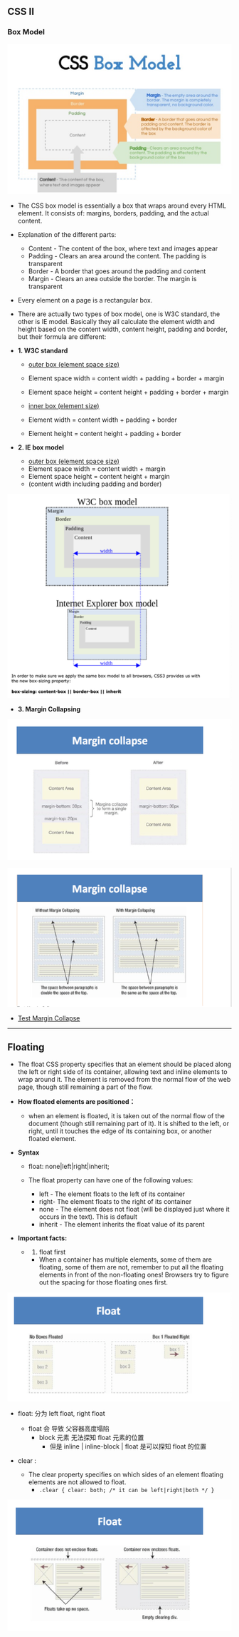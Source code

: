## CSS II   

### Box Model

![](img/2020-08-16-13-02-15.png)


- The CSS box model is essentially a box that wraps around every HTML element. 
  It consists of: margins, borders, padding, and the actual content. 

- Explanation of the different parts:
  - Content - The content of the box, where text and images appear
  - Padding - Clears an area around the content. The padding is transparent
  - Border - A border that goes around the padding and content
  - Margin - Clears an area outside the border. The margin is transparent

- Every element on a page is a rectangular box.

- There are actually two types of box model, one is W3C standard, the other is IE model. 
  Basically they all calculate the element width and height based on the content width, 
  content height, padding and border, but their formula are different:

- **1. W3C standard**
  - <U>outer box (element space size)</U>
  - Element space width = content width + padding + border + margin
  - Element space height = content height + padding + border + margin

  - <U>inner box (element size)</U>
  - Element width = content width + padding + border
  - Element height = content height + padding + border



- **2. IE box model**
  - <U>outer box (element space size)</U>
  - Element space width = content width + margin 
  - Element space height = content height + margin
  - (content width including padding and border)


![](img/2020-08-21-15-35-09.png)





- **3. Margin Collapsing**


![](img/2020-08-21-15-36-29.png)

![](img/2020-08-21-15-49-32.png)

- [Test Margin Collapse](https://css-tricks.com/what-you-should-know-about-collapsing-margins/)


---

## Floating

- The float CSS property specifies that an element should be placed along the left or 
  right side of its container, allowing text and inline elements to wrap around it. 
  The element is removed from the normal flow of the web page, though still remaining 
  a part of the flow.

- **How floated elements are positioned：**
  - when an element is floated, it is taken out of the normal flow of the 
    document (though still remaining part of it). It is shifted to the left, 
    or right, until it touches the edge of its containing box, 
    or another floated element.



- **Syntax**
  - float: none|left|right|inherit;

  - The float property can have one of the following values:
    - left - The element floats to the left of its container
    - right- The element floats to the right of its container
    - none - The element does not float 
      (will be displayed just where it occurs in the text). This is default
    - inherit - The element inherits the float value of its parent
  
- **Important facts:**
  - 1.	float first
    - When a container has multiple elements, some of them are floating, some of them 
      are not, remember to put all the floating elements in front of the 
      non-floating ones! Browsers try to figure out the spacing for those 
      floating ones first.

![](img/2020-08-21-16-41-24.png)

- float: 分为 left float, right float
  - float 会 导致 父容器高度塌陷
    - block 元素 无法探知 float 元素的位置
      - 但是 inline | inline-block | float   是可以探知 float 的位置


- clear :
  - The clear property specifies on which sides of an element floating elements 
    are not allowed to float.
    - `.clear { clear: both; /* it can be left|right|both */ }`


![](img/2020-08-21-17-12-32.png)





















